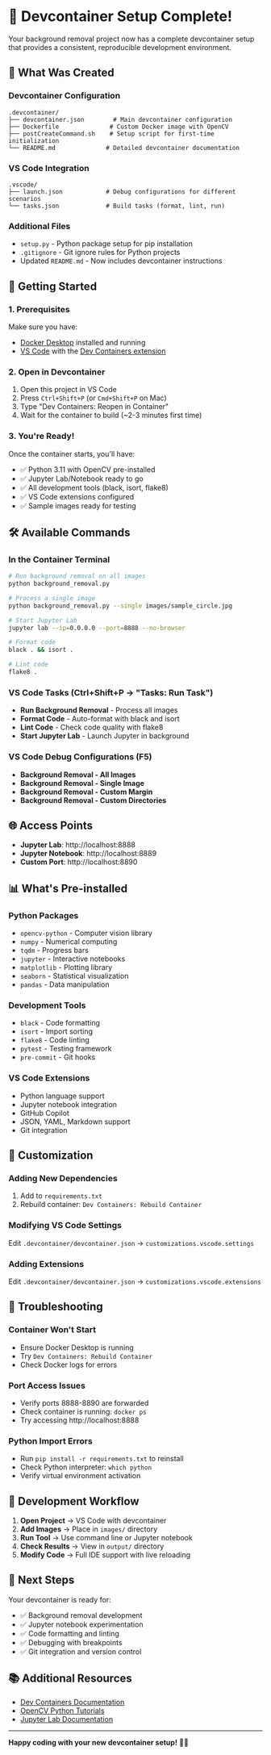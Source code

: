 # 🐳 Devcontainer Setup Complete!

Your background removal project now has a complete devcontainer setup that provides a consistent, reproducible development environment.

## 📁 What Was Created

### Devcontainer Configuration
```
.devcontainer/
├── devcontainer.json        # Main devcontainer configuration
├── Dockerfile              # Custom Docker image with OpenCV
├── postCreateCommand.sh    # Setup script for first-time initialization
└── README.md              # Detailed devcontainer documentation
```

### VS Code Integration
```
.vscode/
├── launch.json            # Debug configurations for different scenarios
└── tasks.json             # Build tasks (format, lint, run)
```

### Additional Files
- `setup.py` - Python package setup for pip installation
- `.gitignore` - Git ignore rules for Python projects
- Updated `README.md` - Now includes devcontainer instructions

## 🚀 Getting Started

### 1. Prerequisites
Make sure you have:
- [Docker Desktop](https://www.docker.com/products/docker-desktop/) installed and running
- [VS Code](https://code.visualstudio.com/) with the [Dev Containers extension](https://marketplace.visualstudio.com/items?itemName=ms-vscode-remote.remote-containers)

### 2. Open in Devcontainer
1. Open this project in VS Code
2. Press `Ctrl+Shift+P` (or `Cmd+Shift+P` on Mac)
3. Type "Dev Containers: Reopen in Container"
4. Wait for the container to build (~2-3 minutes first time)

### 3. You're Ready!
Once the container starts, you'll have:
- ✅ Python 3.11 with OpenCV pre-installed
- ✅ Jupyter Lab/Notebook ready to go
- ✅ All development tools (black, isort, flake8)
- ✅ VS Code extensions configured
- ✅ Sample images ready for testing

## 🛠️ Available Commands

### In the Container Terminal
```bash
# Run background removal on all images
python background_removal.py

# Process a single image
python background_removal.py --single images/sample_circle.jpg

# Start Jupyter Lab
jupyter lab --ip=0.0.0.0 --port=8888 --no-browser

# Format code
black . && isort .

# Lint code
flake8 .
```

### VS Code Tasks (Ctrl+Shift+P → "Tasks: Run Task")
- **Run Background Removal** - Process all images
- **Format Code** - Auto-format with black and isort
- **Lint Code** - Check code quality with flake8
- **Start Jupyter Lab** - Launch Jupyter in background

### VS Code Debug Configurations (F5)
- **Background Removal - All Images**
- **Background Removal - Single Image**
- **Background Removal - Custom Margin**
- **Background Removal - Custom Directories**

## 🌐 Access Points

- **Jupyter Lab**: http://localhost:8888
- **Jupyter Notebook**: http://localhost:8889
- **Custom Port**: http://localhost:8890

## 📊 What's Pre-installed

### Python Packages
- `opencv-python` - Computer vision library
- `numpy` - Numerical computing
- `tqdm` - Progress bars
- `jupyter` - Interactive notebooks
- `matplotlib` - Plotting library
- `seaborn` - Statistical visualization
- `pandas` - Data manipulation

### Development Tools
- `black` - Code formatting
- `isort` - Import sorting
- `flake8` - Code linting
- `pytest` - Testing framework
- `pre-commit` - Git hooks

### VS Code Extensions
- Python language support
- Jupyter notebook integration
- GitHub Copilot
- JSON, YAML, Markdown support
- Git integration

## 🔧 Customization

### Adding New Dependencies
1. Add to `requirements.txt`
2. Rebuild container: `Dev Containers: Rebuild Container`

### Modifying VS Code Settings
Edit `.devcontainer/devcontainer.json` → `customizations.vscode.settings`

### Adding Extensions
Edit `.devcontainer/devcontainer.json` → `customizations.vscode.extensions`

## 🐛 Troubleshooting

### Container Won't Start
- Ensure Docker Desktop is running
- Try `Dev Containers: Rebuild Container`
- Check Docker logs for errors

### Port Access Issues
- Verify ports 8888-8890 are forwarded
- Check container is running: `docker ps`
- Try accessing http://localhost:8888

### Python Import Errors
- Run `pip install -r requirements.txt` to reinstall
- Check Python interpreter: `which python`
- Verify virtual environment activation

## 📝 Development Workflow

1. **Open Project** → VS Code with devcontainer
2. **Add Images** → Place in `images/` directory
3. **Run Tool** → Use command line or Jupyter notebook
4. **Check Results** → View in `output/` directory
5. **Modify Code** → Full IDE support with live reloading

## 🎯 Next Steps

Your devcontainer is ready for:
- ✅ Background removal development
- ✅ Jupyter notebook experimentation
- ✅ Code formatting and linting
- ✅ Debugging with breakpoints
- ✅ Git integration and version control

## 📚 Additional Resources

- [Dev Containers Documentation](https://code.visualstudio.com/docs/remote/containers)
- [OpenCV Python Tutorials](https://docs.opencv.org/4.x/d6/d00/tutorial_py_root.html)
- [Jupyter Lab Documentation](https://jupyterlab.readthedocs.io/)

---

**Happy coding with your new devcontainer setup!** 🚀🐳
